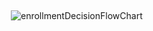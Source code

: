 <img src="https://raw.github.com/jeisenma/ProgrammingConcepts/master/01-intro/ShouldYouTakeThisCourse.png" alt="enrollmentDecisionFlowChart" hspace="15" vspace="15"></img>
